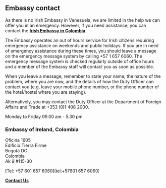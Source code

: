 ## Embassy contact

As there is no Irish Embassy in Venezuela, we are limited in the help we can offer you in an emergency. However, if you need assistance, you can contact the [**Irish Embassy in Colombia**](https://www.ireland.ie/en/colombia/bogota/).

The Embassy operates an out of hours service for Irish citizens requiring emergency assistance on weekends and public holidays. If you are in need of emergency assistance during these times, you should leave a message on the emergency message system by calling +57 1 657 6060. The emergency message system is checked regularly outside of office hours and a member of the Embassy staff will contact you as soon as possible.

When you leave a message, remember to state your name, the nature of the problem, where you are now, and the details of how the Duty Officer can contact you (e.g. leave your mobile phone number, or the phone number of the hotel/hostel where you are staying).

Alternatively, you may contact the Duty Officer at the Department of Foreign Affairs and Trade at +353 (0)1 408 2000.

Monday to Friday 09.00 am - 5.30 pm

### Embassy of Ireland, Colombia

Oficina 1605   
Edificio Tierra Firme   
Bogotá DC   
Colombia   
Ak 9 #115-30

[Tel: +57 601 657 6060](tel:+57601 657 6060)

[**Contact Us**](/en/colombia/bogota/contact/)